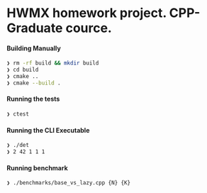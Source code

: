 # HWMX homework project. CPP-Graduate cource.

#### Building Manually

```bash
❯ rm -rf build && mkdir build
❯ cd build
❯ cmake ..
❯ cmake --build .
```

#### Running the tests

```bash
❯ ctest
```

#### Running the CLI Executable

```bash
❯ ./det
❯ 2 42 1 1 1
```

#### Running benchmark

```bash
❯ ./benchmarks/base_vs_lazy.cpp {N} {K}
```
